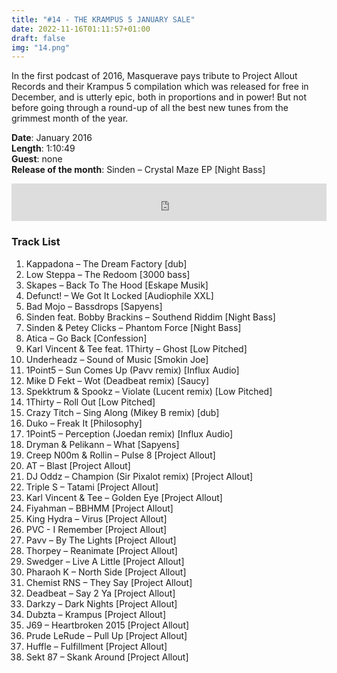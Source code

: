 ```yaml
---
title: "#14 - THE KRAMPUS 5 JANUARY SALE"
date: 2022-11-16T01:11:57+01:00
draft: false
img: "14.png"
---
```


In the first podcast of 2016, Masquerave pays tribute to Project Allout Records and their Krampus 5 compilation which was released for free in December, and is utterly epic, both in proportions and in power! But not before going through a round-up of all the best new tunes from the grimmest month of the year.​

**Date**: January 2016  
**Length**: 1:10:49  
**Guest**: none  
**Release of the month**: Sinden – Crystal Maze EP [Night Bass]

<div>
<iframe width="100%" height="60" src="https://www.mixcloud.com/widget/iframe/?hide_cover=1&mini=1&feed=%2Fzkat%2Fmasquerave-podcast-14-the-krampus-5-january-sale%2F" frameborder="0" ></iframe>
</div>

### Track List

1. Kappadona – The Dream Factory [dub]
2. Low Steppa – The Redoom [3000 bass]
3. Skapes – Back To The Hood [Eskape Musik]
4. Defunct! – We Got It Locked [Audiophile XXL]
5. Bad Mojo – Bassdrops [Sapyens]
6. Sinden feat. Bobby Brackins – Southend Riddim [Night Bass]
7. Sinden & Petey Clicks – Phantom Force [Night Bass]
8. Atica – Go Back [Confession]
9. Karl Vincent & Tee feat. 1Thirty – Ghost [Low Pitched]
10. Underheadz – Sound of Music [Smokin Joe]
11. 1Point5 – Sun Comes Up (Pavv remix) [Influx Audio]
12. Mike D Fekt – Wot (Deadbeat remix) [Saucy]
13. Spekktrum & Spookz – Violate (Lucent remix) [Low Pitched]
14. 1Thirty – Roll Out [Low Pitched]
15. Crazy Titch – Sing Along (Mikey B remix) [dub]
16. Duko – Freak It [Philosophy]
17. 1Point5 – Perception (Joedan remix) [Influx Audio]
18. Dryman & Pelikann – What [Sapyens]
19. Creep N00m & Rollin – Pulse 8 [Project Allout]
20. AT – Blast [Project Allout]
21. DJ Oddz – Champion (Sir Pixalot remix) [Project Allout]
22. Triple S – Tatami [Project Allout]
23. Karl Vincent & Tee – Golden Eye [Project Allout]
24. Fiyahman – BBHMM [Project Allout]
25. King Hydra – Virus [Project Allout]
26. PVC - I Remember [Project Allout]
27. Pavv – By The Lights [Project Allout]
28. Thorpey – Reanimate [Project Allout]
29. Swedger – Live A Little [Project Allout]
30. Pharaoh K – North Side [Project Allout]
31. Chemist RNS – They Say [Project Allout]
32. Deadbeat – Say 2 Ya [Project Allout]
33. Darkzy – Dark Nights [Project Allout]
34. Dubzta – Krampus [Project Allout]
35. J69 – Heartbroken 2015 [Project Allout]
36. Prude LeRude – Pull Up [Project Allout]
37. Huffle – Fulfillment [Project Allout]
38. Sekt 87 – Skank Around [Project Allout]
